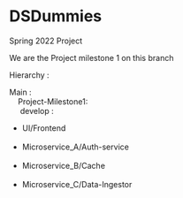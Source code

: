 # DSDummies
Spring 2022 Project
<br>

We are the Project milestone 1 on this branch

Hierarchy :

Main : 
<br>
	&nbsp; &nbsp; Project-Milestone1:
        <br>
			&nbsp;&nbsp; &nbsp; develop :
                         <br>
			 <ul>
				<li>UI/Frontend</li>
                                 <br>
				<li>Microservice_A/Auth-service</li>
                                 <br>
				<li>Microservice_B/Cache</li>
                                 <br>
				<li>Microservice_C/Data-Ingestor</li>
			</ul>
